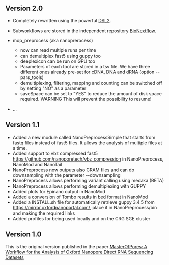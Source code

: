## Version 2.0
* Completely rewritten using the powerful [DSL2](https://www.nextflow.io/docs/latest/dsl2.html).
* Subworkflows are stored in the independent repository [BioNextflow](https://github.com/biocorecrg/BioNextflow).
* mop_preprocess (aka nanoprerocess)
  * now can read multiple runs per time
  * can demultiplex fast5 using guppy too
  * deeplexicon can be run on GPU too
  * Parameters of each tool are stored in a tsv file. We have three different ones already pre-set for cDNA, DNA and dRNA (option --pars_tools)
  * demultiplexing, filtering, mapping and counting can be switched off by setting "NO" as a parameter
  * saveSpace can be set to "YES" to reduce the amount of disk space required. WARNING This will prevent the possibility to resume!

* ...

## Version 1.1
* Added a new module called NanoPreprocessSimple that starts from fastq files instead of fast5 files. It allows the analysis of multiple files at a time.
* Added support to vbz compressed fast5 https://github.com/nanoporetech/vbz_compression in NanoPreprocess, NanoMod and NanoTail
* NanoPreprocess now outputs also CRAM files and can do downsampling with the parameter --downsampling
* NanoPreprocess allows performing variant calling using medaka (BETA)
* NanoPreprocess allows performing demultiplexing with GUPPY
* Added plots for Epinano output in NanoMod
* Added a conversion of Tombo results in bed format in NanoMod
* Added a INSTALL.sh file for automatically retrieve guppy 3.4.5 from https://mirror.oxfordnanoportal.com/, place it in NanoPreprocess/bin and making the required links
* Added profiles for being used locally and on the CRG SGE cluster


## Version 1.0
This is the original version published in the paper [MasterOfPores: A Workflow for the Analysis of Oxford Nanopore Direct RNA Sequencing Datasets](https://www.frontiersin.org/articles/10.3389/fgene.2020.00211/full)

